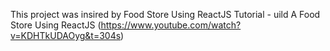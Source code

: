 This project was insired by Food Store Using ReactJS Tutorial - uild A Food Store Using ReactJS (https://www.youtube.com/watch?v=KDHTkUDAOyg&t=304s)
